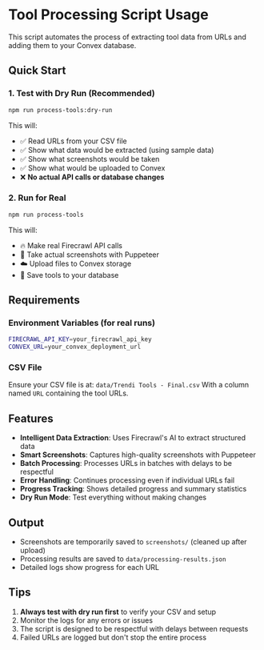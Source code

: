 # Tool Processing Script Usage

This script automates the process of extracting tool data from URLs and adding them to your Convex database.

## Quick Start

### 1. Test with Dry Run (Recommended)
```bash
npm run process-tools:dry-run
```

This will:
- ✅ Read URLs from your CSV file
- ✅ Show what data would be extracted (using sample data)
- ✅ Show what screenshots would be taken
- ✅ Show what would be uploaded to Convex
- ❌ **No actual API calls or database changes**

### 2. Run for Real
```bash
npm run process-tools
```

This will:
- 🔥 Make real Firecrawl API calls
- 📸 Take actual screenshots with Puppeteer
- ☁️ Upload files to Convex storage
- 💾 Save tools to your database

## Requirements

### Environment Variables (for real runs)
```bash
FIRECRAWL_API_KEY=your_firecrawl_api_key
CONVEX_URL=your_convex_deployment_url
```

### CSV File
Ensure your CSV file is at: `data/Trendi Tools - Final.csv`
With a column named `URL` containing the tool URLs.

## Features

- **Intelligent Data Extraction**: Uses Firecrawl's AI to extract structured data
- **Smart Screenshots**: Captures high-quality screenshots with Puppeteer
- **Batch Processing**: Processes URLs in batches with delays to be respectful
- **Error Handling**: Continues processing even if individual URLs fail
- **Progress Tracking**: Shows detailed progress and summary statistics
- **Dry Run Mode**: Test everything without making changes

## Output

- Screenshots are temporarily saved to `screenshots/` (cleaned up after upload)
- Processing results are saved to `data/processing-results.json`
- Detailed logs show progress for each URL

## Tips

1. **Always test with dry run first** to verify your CSV and setup
2. Monitor the logs for any errors or issues
3. The script is designed to be respectful with delays between requests
4. Failed URLs are logged but don't stop the entire process